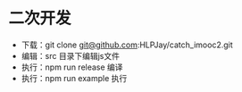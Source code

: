 # 二次开发

- 下载：git clone git@github.com:HLPJay/catch_imooc2.git
- 编辑：src 目录下编辑js文件
- 执行：npm run release 编译
- 执行：npm run example 执行